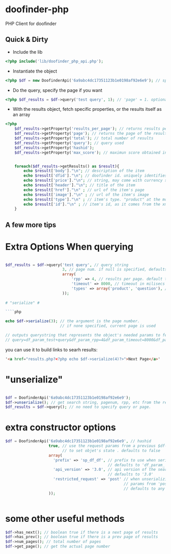 doofinder-php
=============

PHP Client for doofinder

Quick & Dirty
-------------

* Include the lib

````php
<?php include('lib/doofinder_php_api.php');
````

* Instantiate the object

````php
<?php $df = new DoofinderApi('6a9abc4dc17351123b1e0198af92e6e9'); // specify hashid ?>
````

* Do the query, specify the page if you want

````php
<?php $df_results = $df->query('test query', 1); // 'page' = 1. optional ?>
````

* With the results object, fetch specific properties, or the results itself as an array

````php
<?php 
    $df_results->getProperty('results_per_page'); // returns results per page.
    $df_results->getProperty('page'); // returns the page of the results
    $df_results->getProperty('total'); // total number of results
    $df_results->getProperty('query'); // query used
    $df_results->getProperty('hashid');
    $df_results->getProperty('max_score'); // maximun score obtained in the search results


    foreach($df_results->getResults() as $result){
        echo $result['body']."\n"; // description of the item
        echo $result['dfid']."\n"; // doofinder id. uniquely identifies this item
        echo $result['price']."\n"; // string, may come with currency sign
        echo $result['header']."\n"; // title of the item
        echo $result['href']."\n" ; // url of the item's page
        echo $result['image']."\n" ; // url of the item's image
        echo $result['type']."\n" ; // item's type. "product" at the moment 
        echo $result['id']."\n" ; // item's id, as it comes from the xml feed
    }

````


A few more tips
---------------

# Extra Options When querying #

````php

$df_results = $df->query('test query', // query string
                         3, // page num. if null is specified, defaults to 1
                         array(
                             'rpp' => 4, // results per page. default to 10
                             'timeout' => 8000, // timeout in milisecs for the server to drop the connection
                             'types' => array('product', 'question'), // types of item to search for. defauult to all
                         ));
                         
# "serialize" #

````php

echo $df->serialize(3); // the argument is the page number. 
                        // if none specified, current page is used

// outputs querystring that represents the object's needed params to fetch results of page 3
// query=df_param_test+query&df_param_rpp=4&df_param_timeout=8000&df_param_page=3

````

you can use it to build links to searh results:

````html
'<a href="results.php?<?php echo $df->serialize(4)?>">Next Page</a>'

````

# "unserialize" #

````php

$df = DoofinderApi('6a9abc4dc17351123b1e0198af92e6e9');
$df->unserialize(); // get search string, pagenum, rpp, etc from the request
$df_results = $df->query(); // no need to specify query or page.
````

# extra constructor options #

````php
$df = DoofinderApi('6a9abc4dc17351123b1e0198af92e6e9', // hashid
                   true, // use the request params from a previous $df->serialize()
                         // to set objet's state . defaults to false
                   array(
                     'prefix' => 'sp_df_df', // prefix to use when serializing to params. 
                                             // defaults to 'df_param_'
                     'api_version' => '3.0', // api version of the search server to use
                                             // defaults to '3.0'
                     'restricted_request' => 'post' // when unserializing , use only 
                                                    // params from 'post' or 'get' methods. 
                                                    // defaults to any
                   ));
                   
````

# some other useful methods #

````php
$df->has_next(); // boolean true if there is a next page of results
$df->has_prev(); // boolean true if there is a prev page of results
$df->num_pages(); // total number of pages
$df->get_page(); // get the actual page number
````
